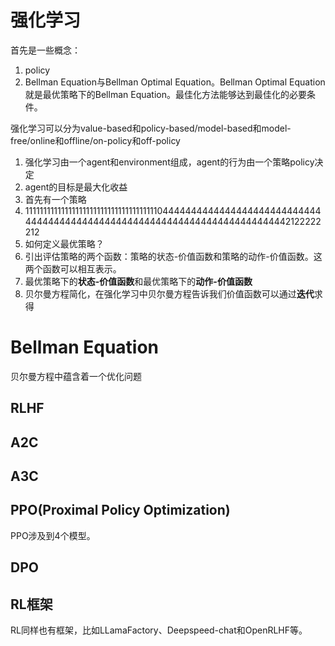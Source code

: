# 强化学习

首先是一些概念：

1. policy
2. Bellman Equation与Bellman Optimal Equation。Bellman Optimal Equation就是最优策略下的Bellman Equation。最佳化方法能够达到最佳化的必要条件。

强化学习可以分为value-based和policy-based/model-based和model-free/online和offline/on-policy和off-policy





1. 强化学习由一个agent和environment组成，agent的行为由一个策略policy决定
2. agent的目标是最大化收益
3. 首先有一个策略
4. 11111111111111111111111111111111111110444444444444444444444444444444444444444444444444444444444444444444444444442122222212
5. 如何定义最优策略？
6. 引出评估策略的两个函数：策略的状态-价值函数和策略的动作-价值函数。这两个函数可以相互表示。
7. 最优策略下的**状态-价值函数**和最优策略下的**动作-价值函数**
8. 贝尔曼方程简化，在强化学习中贝尔曼方程告诉我们价值函数可以通过**迭代**求得



# Bellman Equation

贝尔曼方程中蕴含着一个优化问题



## RLHF



## A2C



## A3C



## PPO(Proximal Policy Optimization)

PPO涉及到4个模型。

## DPO





## RL框架

RL同样也有框架，比如LLamaFactory、Deepspeed-chat和OpenRLHF等。

